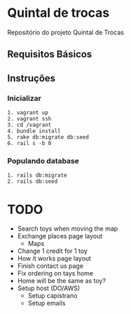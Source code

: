 # Quintal de trocas

Repositório do projeto Quintal de Trocas

## Requisitos Básicos

## Instruções

### Inicializar
```
1. vagrant up
2. vagrant ssh
3. cd /vagrant
4. bundle install
5. rake db:migrate db:seed
6. rail s -b 0
```

### Populando database
```
1. rails db:migrate
2. rails db:seed
```

# TODO

- Search toys when moving the map
- Exchange places page layout
  - Maps
- Change 1 credit for 1 toy
- How it works page layout
- Finish contact us page
- Fix ordering on tays home
- Home will be the same as toy?
- Setup host (DO/AWS)
  - Setup capistrano
  - Setup emails